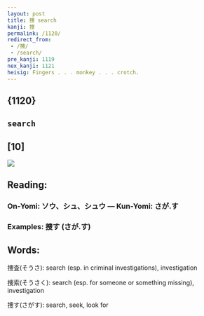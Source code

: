 ```yaml
---
layout: post
title: 捜 search
kanji: 捜
permalink: /1120/
redirect_from:
 - /捜/
 - /search/
pre_kanji: 1119
nex_kanji: 1121
heisig: Fingers . . . monkey . . . crotch.
---
```


## {1120}

## `search`

## [10]

<div class="stroke"><img src="E68D9C.png" /></div>

## Reading:

### On-Yomi: ソウ、シュ、シュウ &mdash; Kun-Yomi: さが.す

### Examples: 捜す (さが.す)

## Words:

捜査(そうさ): search (esp. in criminal investigations), investigation

捜索(そうさく): search (esp. for someone or something missing), investigation

捜す(さがす): search, seek, look for
